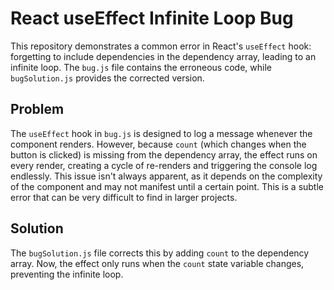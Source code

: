 # React useEffect Infinite Loop Bug

This repository demonstrates a common error in React's `useEffect` hook:  forgetting to include dependencies in the dependency array, leading to an infinite loop.  The `bug.js` file contains the erroneous code, while `bugSolution.js` provides the corrected version.

## Problem

The `useEffect` hook in `bug.js` is designed to log a message whenever the component renders. However, because `count` (which changes when the button is clicked) is missing from the dependency array, the effect runs on every render, creating a cycle of re-renders and triggering the console log endlessly. This issue isn't always apparent, as it depends on the complexity of the component and may not manifest until a certain point.  This is a subtle error that can be very difficult to find in larger projects.

## Solution

The `bugSolution.js` file corrects this by adding `count` to the dependency array.  Now, the effect only runs when the `count` state variable changes, preventing the infinite loop.